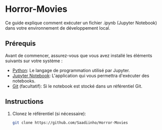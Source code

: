 # Horror-Movies

Ce guide explique comment exécuter un fichier .ipynb (Jupyter Notebook) dans votre environnement de développement local.

## Prérequis

Avant de commencer, assurez-vous que vous avez installé les éléments suivants sur votre système :

- [Python](https://www.python.org/downloads/): Le langage de programmation utilisé par Jupyter.
- [Jupyter Notebook](https://jupyter.org/install): L'application qui vous permettra d'exécuter des notebooks.
- [Git](https://git-scm.com/downloads) (facultatif): Si le notebook est stocké dans un référentiel Git.

## Instructions

1. Clonez le référentiel (si nécessaire):

   ```bash
   git clone https://github.com/Saadiinho/Horror-Movies
